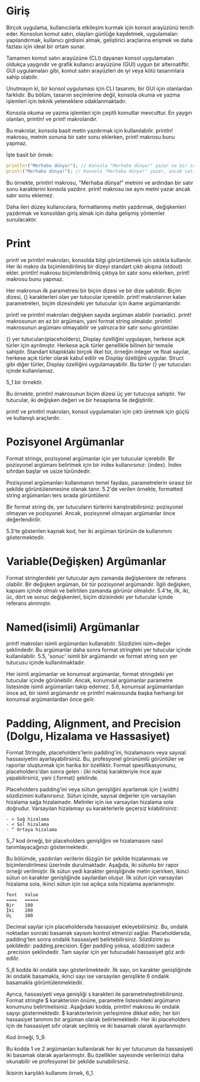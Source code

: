# Giriş

Birçok uygulama, kullanıcılarla etkileşim kurmak için konsol arayüzünü tercih eder. 
Konsolun komut satırı, olayları günlüğe kaydetmek, uygulamaları yapılandırmak, kullanıcı girdisini almak, geliştirici araçlarına erişmek ve daha fazlası için ideal bir ortam sunar. 

Tamamen komut satırı arayüzüne (CLI) dayanan konsol uygulamaları oldukça yaygındır ve grafik kullanıcı arayüzüne (GUI) uygun bir alternatiftir. 
GUI uygulamaları gibi, komut satırı arayüzleri de iyi veya kötü tasarımlara sahip olabilir. 

Unutmayın ki, bir konsol uygulaması için CLI tasarımı, bir GUI için olanlardan farklıdır. 
Bu bölüm, tasarım seçimlerine değil, konsola okuma ve yazma işlemleri için teknik yeteneklere odaklanmaktadır.

Konsola okuma ve yazma işlemleri için çeşitli komutlar mevcuttur. En yaygın olanları, println! ve print! makrolarıdır. 

Bu makrolar, konsola basit metin yazdırmak için kullanılabilir.
println! makrosu, metnin sonuna bir satır sonu eklerken, print! makrosu bunu yapmaz.

İşte basit bir örnek:

```rust
println!("Merhaba dünya!"); // Konsola "Merhaba dünya!" yazar ve bir satır sonu ekler
print!("Merhaba dünya!"); // Konsola "Merhaba dünya!" yazar, ancak satır sonu eklemez
```

Bu örnekte, println! makrosu, "Merhaba dünya!" metnini ve ardından bir satır sonu karakterini konsola yazdırır.
print! makrosu ise aynı metni yazar ancak satır sonu eklemez.

Daha ileri düzey kullanıcılara, formatlanmış metin yazdırmak, değişkenleri yazdırmak ve konsoldan giriş almak için daha gelişmiş yöntemler sunulacaktır.

# Print

print! ve println! makroları, konsolda bilgi görüntülemek için sıklıkla kullanılır. 
Her iki makro da biçimlendirilmiş bir dizeyi standart çıktı akışına (stdout) ekler.
println! makrosu biçimlendirilmiş çıktıya bir satır sonu eklerken, print! makrosu bunu yapmaz.

Her makronun ilk parametresi bir biçim dizesi ve bir dize sabitidir.
Biçim dizesi, {} karakterleri olan yer tutucular içerebilir. 
print! makrolarının kalan parametreleri, biçim dizesindeki yer tutucular için ikame argümanlarıdır.

print! ve println! makroları değişken sayıda argüman alabilir (variadic).
print! makrosunun en az bir argümanı, yani format string olmalıdır.
println! makrosunun argümanı olmayabilir ve yalnızca bir satır sonu görüntüler.

{} yer tutucuları(placeholders), Display özelliğini uygulayan, herkese açık türler için ayrılmıştır.
Herkese açık türler genellikle bilinen bir temsile sahiptir. 
Standart kitaplıktaki birçok ilkel tür, örneğin integer ve float sayılar, herkese açık türler olarak kabul edilir ve Display özelliğini uygular. 
Struct gibi diğer türler, Display özelliğini uygulamayabilir. Bu türler {} yer tutucuları içinde kullanılamaz.

5_1 bir örnektir.

Bu örnekte, println! makrosunun biçim dizesi üç yer tutucuya sahiptir. 
Yer tutucular, iki değişken değeri ve bir hesaplama ile değiştirilir.

print! ve println! makroları, konsol uygulamaları için çıktı üretmek için güçlü ve kullanışlı araçlardır.

# Pozisyonel Argümanlar

Format strings, pozisyonel argümanlar için yer tutucular içerebilir. 
Bir pozisyonel argümanı belirtmek için bir index kullanırsınız: {index}. 
İndex sıfırdan başlar ve usize türündedir.

Pozisyonel argümanları kullanmanın temel faydası, parametrelerin sırasız bir şekilde görüntülenmesine olanak tanır.
5.2'de verilen örnekte, formatted string argümanları ters sırada görüntülenir.

Bir format string de, yer tutucuların türlerini karıştırabilirsiniz: pozisyonel olmayan ve pozisyonel. 
Ancak, pozisyonel olmayan argümanlar önce değerlendirilir. 

5.3'te gösterilen kaynak kod, her iki argüman türünün de kullanımını göstermektedir.

# Variable(Değişken) Argümanlar

Format stringlerdeki yer tutucular aynı zamanda değişkenlere de referans olabilir. 
Bir değişken argüman, bir tür pozisyonel argümandır. 
İlgili değişken, kapsam içinde olmalı ve belirtilen zamanda görünür olmalıdır. 
5.4'te, ilk, iki, üc, dört ve sonuc değişkenleri, biçim dizisindeki yer tutucular içinde referans alınmıştır.

# Named(isimli) Argümanlar

print! makroları isimli argümanları kullanabilir.
Sözdizimi isim=değer şeklindedir. 
Bu argümanlar daha sonra format stringteki yer tutucular içinde kullanılabilir. 
5.5, 'sonuc' isimli bir argümandır ve format string son yer tutucusu içinde kullanılmaktadır.

Her isimli argümanlar ve konumsal argümanlar, format stringdeki yer tutucular içinde görünebilir. 
Ancak, konumsal argümanlar parametre listesinde isimli argümanları takip edemez.
5.6, konumsal argümanlardan önce ad, bir isimli argümandır ve println! makrosunda başka herhangi bir konumsal argümanlardan önce gelir.

# Padding, Alignment, and Precision (Dolgu, Hizalama ve Hassasiyet)

Format Stringde, placeholders'lerin padding'ini, hizalamasını veya sayısal hassasiyetini ayarlayabilirsiniz.
Bu, profesyonel görünümlü görüntüler ve raporlar oluşturmak için harika bir özelliktir.
Format spesifikasyonunu, placeholders'dan sonra gelen : (iki nokta) karakteriyle ince ayar yapabilirsiniz, yani {:format} şeklinde.

Placeholders padding'ini veya sütun genişliğini ayarlamak için {:width} sözdizimini kullanırsınız. 
Sütun içinde, sayısal değerler için varsayılan hizalama sağa hizalamadır.
Metinler için ise varsayılan hizalama sola doğrudur.
Varsayılan hizalamayı şu karakterlerle geçersiz kılabilirsiniz:

```
- > Sağ hizalama
- < Sol hizalama
- ^ Ortaya hizalama
```
 
5_7 kod örneği, bir placeholders genişliğini ve hizalamasını nasıl tanımlayacağınızı göstermektedir.

Bu bölümde, yazdırılan verilerin düzgün bir şekilde hizalanması ve biçimlendirilmesi üzerinde durulmaktadır.
Aşağıda, iki sütunlu bir rapor örneği verilmiştir.
İlk sütun yedi karakter genişliğinde metin içerirken, ikinci sütun on karakter genişliğinde sayılardan oluşur. 
İlk sütun için varsayılan hizalama sola, ikinci sütun için ise açıkça sola hizalama ayarlanmıştır.

```
Text   Value
====   =====
Bir    100
İki    200
Üç     300
```

Decimal sayılar için placeholdersda hassasiyet ekleyebilirsiniz. 
Bu, ondalık noktadan sonraki basamak sayısını kontrol etmenizi sağlar. 
Placeholdersda, padding'ten sonra ondalık hassasiyeti belirtebilirsiniz.
Sözdizimi şu şekildedir: padding.precision. Eğer padding yoksa, sözdizimi sadece .precision şeklindedir.
Tam sayılar için yer tutucudaki hassasiyet göz ardı edilir.


5_8 kodda iki ondalık sayı gösterilmektedir.
İlk sayı, on karakter genişliğinde iki ondalık basamakla,
ikinci sayı ise varsayılan genişlikte 6 ondalık basamakla görüntülenmektedir.

Ayrıca, hassasiyeti veya genişliği `$` karakteri ile parametreleştirebilirsiniz. 
Format stringte $ karakterinin önüne, parametre listesindeki argümanın konumunu belirtmelisiniz.
Aşağıdaki kodda, println! makrosu iki ondalık sayıyı göstermektedir.
$ karakterlerinin yerleşimine dikkat edin; her biri hassasiyet tanımını bir argüman olarak belirlemektedir.
Her iki placeholders için de hassasiyet sıfır olarak seçilmiş ve iki basamak olarak ayarlanmıştır.

Kod örneği, 5_9.

Bu kodda 1 ve 2 argümanları kullanılarak her iki yer tutucunun da hassasiyeti iki basamak olarak ayarlanmıştır.
Bu özellikler sayesinde verilerinizi daha okunabilir ve profesyonel bir şekilde sunabilirsiniz.

İkisinin karşılıklı kullanımı örnek, 6_1.

